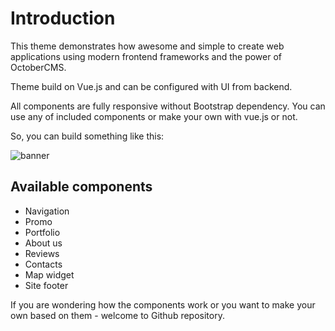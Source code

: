 # Introduction

This theme demonstrates how awesome and simple to create web applications using modern frontend frameworks and the power of OctoberCMS.

Theme build on Vue.js and can be configured with UI from backend.

All components are fully responsive without Bootstrap dependency. You can use any of included components or make your own with vue.js or not.

So, you can build something like this:

![banner](https://raw.githubusercontent.com/web2easy/OctoberCMS-Juicy-Theme/master/src/assets/images/theme--main--laptop.jpg)

## Available components

- Navigation
- Promo
- Portfolio
- About us
- Reviews
- Contacts
- Map widget
- Site footer

If you are wondering how the components work or you want to make your own based on them - welcome to Github repository.